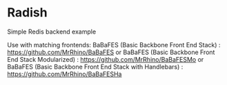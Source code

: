 Radish
======

Simple Redis backend example

Use with matching frontends:
BaBaFES (Basic Backbone Front End Stack)                  : https://github.com/MrRhino/BaBaFES
or
BaBaFES (Basic Backbone Front End Stack Modularized)      : https://github.com/MrRhino/BaBaFESMo
or
BaBaFES (Basic Backbone Front End Stack with Handlebars)  : https://github.com/MrRhino/BaBaFESHa
